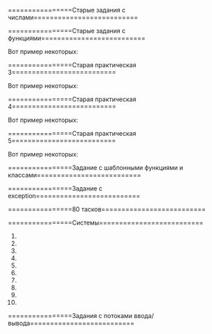 ================Старые задания с числами==========================

================Старые задания с функциями==========================

Вот пример некоторых:

================Старая практическая 3==========================

Вот пример некоторых:

================Старая практическая 4==========================

Вот пример некоторых:

================Старая практическая 5==========================

Вот пример некоторых:

================Задание с шаблонными функциями и классами==========================

================Задание с exception==========================

================80 тасков==========================

================Системы==========================

1)

2)

3)

4)

5)

6)

7)

8)

9)

10)

================Задания с потоками ввода/вывода==========================


